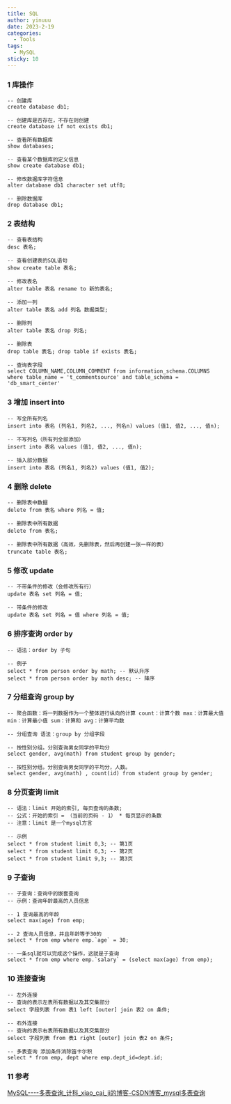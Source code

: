 ```yaml
---
title: SQL
author: yinuuu
date: 2023-2-19
categories:
  - Tools
tags:
  - MySQL
sticky: 10
---
```


### 1 库操作
```shell
-- 创建库 
create database db1; 

-- 创建库是否存在，不存在则创建 
create database if not exists db1; 

-- 查看所有数据库 
show databases; 

-- 查看某个数据库的定义信息 
show create database db1; 

-- 修改数据库字符信息 
alter database db1 character set utf8; 

-- 删除数据库 
drop database db1;
```

### 2 表结构
```shell
-- 查看表结构 
desc 表名; 

-- 查看创建表的SQL语句 
show create table 表名; 

-- 修改表名 
alter table 表名 rename to 新的表名; 

-- 添加一列 
alter table 表名 add 列名 数据类型; 

-- 删除列 
alter table 表名 drop 列名; 

-- 删除表 
drop table 表名; drop table if exists 表名; 

-- 查询表字段 
select COLUMN_NAME,COLUMN_COMMENT from information_schema.COLUMNS where table_name = 't_commentsource' and table_schema = 'db_smart_center'
```

###  3 增加 insert into

```shell
-- 写全所有列名 
insert into 表名 (列名1, 列名2, ..., 列名n) values (值1, 值2, ..., 值n); 

-- 不写列名（所有列全部添加） 
insert into 表名 values (值1, 值2, ..., 值n); 

-- 插入部分数据 
insert into 表名 (列名1, 列名2) values (值1, 值2);
```

### 4 删除 delete

```shell
-- 删除表中数据 
delete from 表名 where 列名 = 值; 

-- 删除表中所有数据 
delete from 表名; 

-- 删除表中所有数据（高效，先删除表，然后再创建一张一样的表） 
truncate table 表名;
```

### 5 修改 update

```shell
-- 不带条件的修改（会修改所有行） 
update 表名 set 列名 = 值; 

-- 带条件的修改 
update 表名 set 列名 = 值 where 列名 = 值;
```

### 6 排序查询 order by

```shell
-- 语法：order by 子句 

-- 例子 
select * from person order by math; -- 默认升序 
select * from person order by math desc; -- 降序
```

### 7 分组查询 group by

```shell
-- 聚合函数：将一列数据作为一个整体进行纵向的计算 count：计算个数 max：计算最大值 min：计算最小值 sum：计算和 avg：计算平均数 

-- 分组查询 语法：group by 分组字段 

-- 按性别分组。分别查询男女同学的平均分 
select gender, avg(math) from student group by gender; 

-- 按性别分组。分别查询男女同学的平均分，人数。 
select gender, avg(math) , count(id) from student group by gender;
```

### 8 分页查询 limit

```shell
-- 语法：limit 开始的索引, 每页查询的条数; 
-- 公式：开始的索引 = （当前的页码 - 1） * 每页显示的条数 
-- 注意：limit 是一个mysql方言 

-- 示例 
select * from student limit 0,3; -- 第1页 
select * from student limit 6,3; -- 第2页 
select * from student limit 9,3; -- 第3页
```

### 9 子查询

```shell
-- 子查询：查询中的嵌套查询 
-- 示例：查询年龄最高的人员信息 

-- 1 查询最高的年龄 
select max(age) from emp; 

-- 2 查询人员信息，并且年龄等于30的 
select * from emp where emp.`age` = 30; 

-- 一条sql就可以完成这个操作，这就是子查询 
select * from emp where emp.`salary` = (select max(age) from emp);
```
### 10 连接查询

```shell
-- 左外连接 
-- 查询的表示左表所有数据以及其交集部分 
select 字段列表 from 表1 left [outer] join 表2 on 条件; 

-- 右外连接 
-- 查询的表示右表所有数据以及其交集部分 
select 字段列表 from 表1 right [outer] join 表2 on 条件; 

-- 多表查询 添加条件消除笛卡尔积 
select * from emp, dept where emp.dept_id=dept.id;
```

### 11 参考
[MySQL----多表查询_计科_xiao_cai_ji的博客-CSDN博客_mysql多表查询](https://blog.csdn.net/m0_53022813/article/details/123972438)